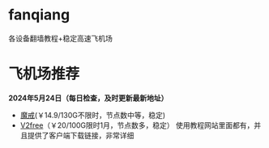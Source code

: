 # fanqiang
各设备翻墙教程+稳定高速飞机场
# 飞机场推荐
**2024年5月24日（每日检查，及时更新最新地址）**
*   [魔戒](https://mojie.app/register?aff=1pWspTHg#tt)(￥14.9/130G不限时，节点数中等，稳定)
*   [V2free](https://w1.v2free.cc/auth/register?code=QKu7#tt)（￥20/100G限时1月，节点数多，稳定）
使用教程网站里面都有，并且提供了客户端下载链接，非常详细
